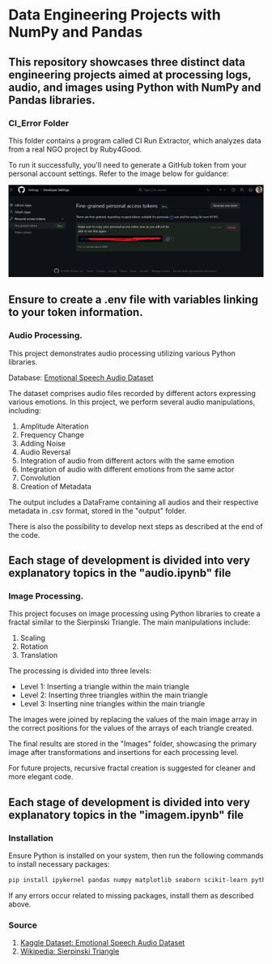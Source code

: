# Data Engineering Projects with NumPy and Pandas
This repository showcases three distinct data engineering projects aimed at processing logs, audio, and images using Python with NumPy and Pandas libraries.
---

### CI_Error Folder
This folder contains a program called CI Run Extractor, which analyzes data from a real NGO project by Ruby4Good.

To run it successfully, you'll need to generate a GitHub token from your personal account settings. Refer to the image below for guidance:

![alt text](assets/image.png)

Ensure to create a .env file with variables linking to your token information.
---

### Audio Processing.
This project demonstrates audio processing utilizing various Python libraries.

Database: [Emotional Speech Audio Dataset](https://www.kaggle.com/datasets/uwrfkaggler/ravdess-emotional-speech-audio)

The dataset comprises audio files recorded by different actors expressing various emotions. In this project, we perform several audio manipulations, including:

1) Amplitude Alteration
2) Frequency Change
3) Adding Noise
4) Audio Reversal
5) Integration of audio from different actors with the same emotion
6) Integration of audio with different emotions from the same actor
7) Convolution
8) Creation of Metadata

The output includes a DataFrame containing all audios and their respective metadata in .csv format, stored in the "output" folder.

There is also the possibility to develop next steps as described at the end of the code.

Each stage of development is divided into very explanatory topics in the "audio.ipynb" file
---

### Image Processing.
This project focuses on image processing using Python libraries to create a fractal similar to the Sierpinski Triangle.
The main manipulations include:

1) Scaling
2) Rotation
3) Translation

The processing is divided into three levels:

* Level 1: Inserting a triangle within the main triangle
* Level 2: Inserting three triangles within the main triangle
* Level 3: Inserting nine triangles within the main triangle

The images were joined by replacing the values of the main image array in the correct positions for the values of the arrays of each triangle created.

The final results are stored in the "Images" folder, showcasing the primary image after transformations and insertions for each processing level.

For future projects, recursive fractal creation is suggested for cleaner and more elegant code.

Each stage of development is divided into very explanatory topics in the "imagem.ipynb" file
---

### Installation
Ensure Python is installed on your system, then run the following commands to install necessary packages:

```sh
pip install ipykernel pandas numpy matplotlib seaborn scikit-learn python-dotenv requests spacy
```

If any errors occur related to missing packages, install them as described above.

### Source
1) [Kaggle Dataset: Emotional Speech Audio Dataset](https://www.kaggle.com/datasets/uwrfkaggler/ravdess-emotional-speech-audio)
2) [Wikipedia: Sierpinski Triangle](https://pt.wikipedia.org/wiki/Tri%C3%A2ngulo_de_Sierpinski)


